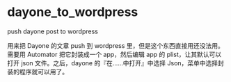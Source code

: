 # dayone_to_wordpress
push dayone post to wordpress


用来把 Dayone 的文章 push 到 wordpress 里，但是这个东西直接用还没法用。需要用 Automator 把它封装成一个 app，然后编辑 app 的 plist，让其默认可以打开 json 文件。之后，dayone 的『在……中打开』中选择 Json，菜单中选择封装的程序就可以用了。
